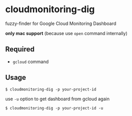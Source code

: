 # cloudmonitoring-dig

fuzzy-finder for Google Cloud Monitoring Dashboard

**only mac support** (because use `open` command internally)

## Required

- `gcloud` command

## Usage

```
$ cloudmonitoring-dig -p your-project-id
```

use `-u` option to get dashboard from gcloud again

```
$ cloudmonitoring-dig -p your-project-id -u
```
